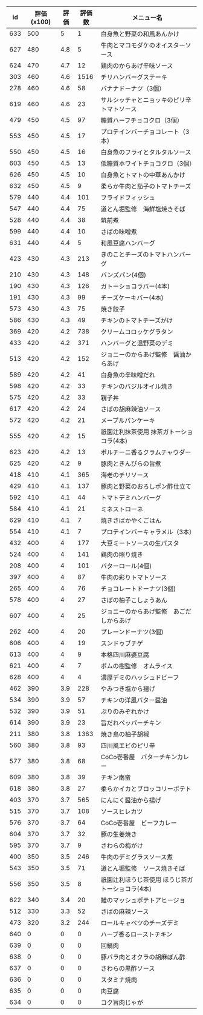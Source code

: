 | id | 評価(x100) | 評価 | 評価数 | メニュー名 |
| -- | ---------- | ---- | ------ | ---------- |
| 633 | 500 | 5 | 1 | 白身魚と野菜の和風あんかけ |
| 627 | 480 | 4.8 | 5 | 牛肉とマコモダケのオイスターソース |
| 624 | 470 | 4.7 | 12 | 鶏肉のからあげ辛味ソース |
| 303 | 460 | 4.6 | 1516 | チリハンバーグステーキ |
| 278 | 460 | 4.6 | 58 | バナナドーナツ（3個） |
| 619 | 460 | 4.6 | 23 | サルシッチャとニョッキのピリ辛トマトソース |
| 479 | 450 | 4.5 | 97 | 糖質ハーフチョコクロ（3個） |
| 553 | 450 | 4.5 | 17 | プロテインバーチョコレート（3本） |
| 550 | 450 | 4.5 | 16 | 白身魚のフライとタルタルソース |
| 603 | 450 | 4.5 | 13 | 低糖質ホワイトチョコクロ（3個） |
| 626 | 450 | 4.5 | 10 | 白身魚とトマトの中華あんかけ |
| 632 | 450 | 4.5 | 9 | 柔らか牛肉と茄子のトマトチーズ |
| 579 | 440 | 4.4 | 101 | フライドフィッシュ |
| 547 | 440 | 4.4 | 75 | 道とん堀監修　海鮮塩焼きそば |
| 528 | 440 | 4.4 | 38 | 筑前煮 |
| 599 | 440 | 4.4 | 10 | さばの味噌煮 |
| 631 | 440 | 4.4 | 5 | 和風豆腐ハンバーグ |
| 423 | 430 | 4.3 | 213 | きのことチーズのトマトハンバーグ |
| 210 | 430 | 4.3 | 148 | バンズパン(4個) |
| 190 | 430 | 4.3 | 126 | ガトーショコラバー(4本) |
| 191 | 430 | 4.3 | 99 | チーズケーキバー(4本) |
| 573 | 430 | 4.3 | 75 | 焼き餃子 |
| 586 | 430 | 4.3 | 49 | チキンのトマトチーズがけ |
| 369 | 420 | 4.2 | 738 | クリームコロッケグラタン |
| 433 | 420 | 4.2 | 371 | ハンバーグと温野菜のデミ |
| 513 | 420 | 4.2 | 152 | ジョニーのからあげ監修　醤油からあげ |
| 589 | 420 | 4.2 | 41 | 白身魚の辛味噌だれ |
| 598 | 420 | 4.2 | 33 | チキンのバジルオイル焼き |
| 575 | 420 | 4.2 | 33 | 親子丼 |
| 617 | 420 | 4.2 | 24 | さばの胡麻辣油ソース |
| 572 | 420 | 4.2 | 21 | メープルパンケーキ |
| 555 | 420 | 4.2 | 15 | 祇園辻利抹茶使用  抹茶ガトーショコラ(4本) |
| 623 | 420 | 4.2 | 13 | ポルチーニ香るクラムチャウダー |
| 625 | 420 | 4.2 | 9 | 豚肉ときんぴらの旨煮 |
| 418 | 410 | 4.1 | 365 | 海老のチリソース |
| 429 | 410 | 4.1 | 137 | 豚肉と野菜のおろしポン酢仕立て |
| 592 | 410 | 4.1 | 44 | トマトデミハンバーグ |
| 584 | 410 | 4.1 | 21 | ミネストローネ |
| 629 | 410 | 4.1 | 7 | 焼きさばかやくごはん |
| 554 | 410 | 4.1 | 7 | プロテインバーキャラメル（3本） |
| 432 | 400 | 4 | 177 | 大豆ミートソースの生パスタ |
| 524 | 400 | 4 | 141 | 鶏肉の照り焼き |
| 208 | 400 | 4 | 101 | バターロール(4個) |
| 397 | 400 | 4 | 87 | 牛肉の彩りトマトソース |
| 265 | 400 | 4 | 76 | チョコレートドーナツ(3個) |
| 578 | 400 | 4 | 27 | さばの柚子こしょうあん |
| 607 | 400 | 4 | 25 | ジョニーのからあげ監修　あごだしからあげ |
| 262 | 400 | 4 | 20 | プレーンドーナツ(3個) |
| 606 | 400 | 4 | 19 | スンドゥブチゲ |
| 613 | 400 | 4 | 9 | 本格四川麻婆豆腐 |
| 621 | 400 | 4 | 7 | ポムの樹監修　オムライス |
| 628 | 400 | 4 | 4 | 濃厚デミのハッシュドビーフ |
| 462 | 390 | 3.9 | 228 | やみつき塩から揚げ |
| 534 | 390 | 3.9 | 57 | チキンの洋風バター醤油 |
| 532 | 390 | 3.9 | 51 | ぶりのみぞれかけ |
| 614 | 390 | 3.9 | 23 | 旨だれペッパーチキン |
| 211 | 380 | 3.8 | 1363 | 焼き鳥の柚子胡椒 |
| 560 | 380 | 3.8 | 93 | 四川風エビのピリ辛 |
| 577 | 380 | 3.8 | 68 | CoCo壱番屋　バターチキンカレー |
| 609 | 380 | 3.8 | 39 | チキン南蛮 |
| 618 | 380 | 3.8 | 27 | 柔らかイカとブロッコリーポテト |
| 403 | 370 | 3.7 | 565 | にんにく醤油から揚げ |
| 515 | 370 | 3.7 | 108 | ソースヒレカツ |
| 576 | 370 | 3.7 | 64 | CoCo壱番屋　ビーフカレー |
| 604 | 370 | 3.7 | 32 | 豚の生姜焼き |
| 595 | 370 | 3.7 | 9 | さわらの梅がけ |
| 400 | 350 | 3.5 | 246 | 牛肉のデミグラスソース煮 |
| 543 | 350 | 3.5 | 71 | 道とん堀監修　ソース焼きそば |
| 556 | 350 | 3.5 | 8 | 祇園辻利ほうじ茶使用  ほうじ茶ガトーショコラ(4本) |
| 622 | 340 | 3.4 | 20 | 鮭のマッシュポテトアヒージョ |
| 512 | 330 | 3.3 | 52 | さばの麻辣ソース |
| 473 | 320 | 3.2 | 244 | ロールキャベツのチーズデミ |
| 640 | 0 | 0 | 0 | ハーブ香るローストチキン |
| 639 | 0 | 0 | 0 | 回鍋肉 |
| 638 | 0 | 0 | 0 | 豚バラ肉とオクラの胡麻ぽん酢 |
| 637 | 0 | 0 | 0 | さわらの黒酢ソース |
| 636 | 0 | 0 | 0 | スタミナ焼肉 |
| 635 | 0 | 0 | 0 | 肉豆腐 |
| 634 | 0 | 0 | 0 | コク旨肉じゃが |
